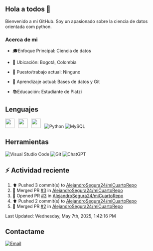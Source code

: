 ## Hola a todos 👋

Bienvenido a mi GitHub. Soy un apasionado sobre la ciencia de datos orientada com python.

### Acerca de mi

* 🎓Enfoque Principal: Ciencia de datos

* 📍 Ubicación: Bogotá, Colombia

* 💼 Puesto/trabajo actual: Ninguno

* 🌱 Aprendizaje actual: Bases de datos y Git

* 📚Educación: Estudiante de Platzi

## Lenguajes

<img style='height: 30px;' src="https://img.shields.io/badge/html5%20-%23e34f26.svg?&style=for-the-badge&logo=html5&logoColor=white"/>&nbsp;&nbsp; <img style='height: 30px;' src="https://img.shields.io/badge/css3%20-%231572B6.svg?&style=for-the-badge&logo=css3&logoColor=white" />&nbsp;&nbsp;
  <img style='height: 30px;' src="https://img.shields.io/badge/JavaScript-323330?style=for-the-badge&logo=javascript&logoColor=F7DF1E" />&nbsp;&nbsp; ![Python](https://img.shields.io/badge/Python-FFD43B?style=for-the-badge&logo=python&logoColor=blue) ![MySQL](https://img.shields.io/badge/MySQL-4479A1?style=for-the-badge&logo=mysql&logoColor=white)

## Herramientas

![Visual Studio Code](https://custom-icon-badges.demolab.com/badge/Visual%20Studio%20Code-0078d7.svg?style=for-the-badge&logo=vsc&logoColor=white) ![Git](https://img.shields.io/badge/GIT-E44C30?style=for-the-badge&logo=git&logoColor=white) ![ChatGPT](https://img.shields.io/badge/ChatGPT-74aa9c?style=for-the-badge&logo=openai&logoColor=white)

## :zap: Actividad reciente
<!--RECENT_ACTIVITY:start-->
1. ⬆️ Pushed 3 commit(s) to [AlejandroSegura24/miCuartoRepo](https://github.com/AlejandroSegura24/miCuartoRepo)<br>
2. 🎉 Merged PR [#3](https://github.com/AlejandroSegura24/miCuartoRepo/pull/3) in [AlejandroSegura24/miCuartoRepo](https://github.com/AlejandroSegura24/miCuartoRepo)<br>
3. 💪 Opened PR [#3](https://github.com/AlejandroSegura24/miCuartoRepo/pull/3) in [AlejandroSegura24/miCuartoRepo](https://github.com/AlejandroSegura24/miCuartoRepo)<br>
4. ⬆️ Pushed 2 commit(s) to [AlejandroSegura24/miCuartoRepo](https://github.com/AlejandroSegura24/miCuartoRepo)<br>
5. 🎉 Merged PR [#2](https://github.com/AlejandroSegura24/miCuartoRepo/pull/2) in [AlejandroSegura24/miCuartoRepo](https://github.com/AlejandroSegura24/miCuartoRepo)<br>
<!--RECENT_ACTIVITY:end-->
<!--RECENT_ACTIVITY:last_update-->
Last Updated: Wednesday, May 7th, 2025, 1:42:16 PM
<!--RECENT_ACTIVITY:last_update_end-->

## Contactame

[![Email](https://img.shields.io/badge/Gmail-D14836?style=for-the-badge&logo=gmail&logoColor=white)](mailto://davidalejandrocmbs@gmail.com)
